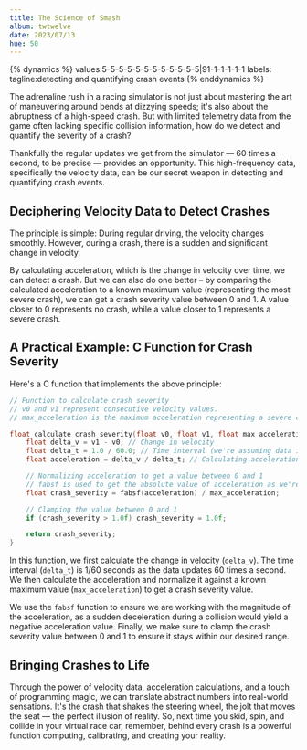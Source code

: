 ```yaml
---
title: The Science of Smash
album: twtwelve
date: 2023/07/13
hue: 50
---
```


{% dynamics %}
values:5-5-5-5-5-5-5-5-5-5-5-5|91-1-1-1-1-1
labels:
tagline:detecting and quantifying crash events
{% enddynamics %}

The adrenaline rush in a racing simulator is not just about mastering the art of maneuvering around bends at dizzying speeds; it's also about the abruptness of a high-speed crash. But with limited telemetry data from the game often lacking specific collision information, how do we detect and quantify the severity of a crash?

Thankfully the regular updates we get from the simulator — 60 times a second, to be precise — provides an opportunity. This high-frequency data, specifically the velocity data, can be our secret weapon in detecting and quantifying crash events.

<!-- more -->

## Deciphering Velocity Data to Detect Crashes

The principle is simple: During regular driving, the velocity changes smoothly. However, during a crash, there is a sudden and significant change in velocity. 

By calculating acceleration, which is the change in velocity over time, we can detect a crash. But we can also do one better – by comparing the calculated acceleration to a known maximum value (representing the most severe crash), we can get a crash severity value between 0 and 1. A value closer to 0 represents no crash, while a value closer to 1 represents a severe crash.

## A Practical Example: C Function for Crash Severity

Here's a C function that implements the above principle:

```C
// Function to calculate crash severity
// v0 and v1 represent consecutive velocity values.
// max_acceleration is the maximum acceleration representing a severe crash.

float calculate_crash_severity(float v0, float v1, float max_acceleration) {
    float delta_v = v1 - v0; // Change in velocity
    float delta_t = 1.0 / 60.0; // Time interval (we're assuming data is updated 60 times a second)
    float acceleration = delta_v / delta_t; // Calculating acceleration

    // Normalizing acceleration to get a value between 0 and 1
    // fabsf is used to get the absolute value of acceleration as we're interested in the magnitude of acceleration, not its direction.
    float crash_severity = fabsf(acceleration) / max_acceleration;

    // Clamping the value between 0 and 1
    if (crash_severity > 1.0f) crash_severity = 1.0f;

    return crash_severity;
}
```

In this function, we first calculate the change in velocity (`delta_v`). The time interval (`delta_t`) is 1/60 seconds as the data updates 60 times a second. We then calculate the acceleration and normalize it against a known maximum value (`max_acceleration`) to get a crash severity value.

We use the `fabsf` function to ensure we are working with the magnitude of the acceleration, as a sudden deceleration during a collision would yield a negative acceleration value. Finally, we make sure to clamp the crash severity value between 0 and 1 to ensure it stays within our desired range.

## Bringing Crashes to Life

Through the power of velocity data, acceleration calculations, and a touch of programming magic, we can translate abstract numbers into real-world sensations. It's the crash that shakes the steering wheel, the jolt that moves the seat — the perfect illusion of reality. So, next time you skid, spin, and collide in your virtual race car, remember, behind every crash is a powerful function computing, calibrating, and creating your reality.